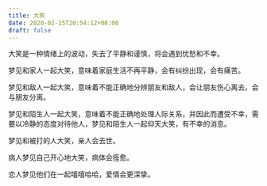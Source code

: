 ```yaml
---
title: 大笑
date: 2020-02-15T20:54:12+08:00
draft: false
---
```


大笑是一种情绪上的波动，失去了平静和谨慎，将会遇到忧愁和不幸。<br>


梦见和家人一起大笑，意味着家庭生活不再平静，会有纠纷出现，会有痛苦。<br>


梦见和敌人一起大笑，意味着不能正确地分辨朋友和敌人，会让朋友伤心离去，会与朋友分离。<br>


梦见和陌生人一起大笑，意味着不能正确地处理人际关系，并因此而遭受不幸，需要以冷静的态度对待他人，梦见和陌生人一起仰天大笑，有不幸的消息。<br>


梦见和被打的人大笑，亲人会去世。<br>


病人梦见自己开心地大笑，病体会痊愈。<br>


恋人梦见他们在一起嘻嘻哈哈，爱情会更深挚。<br>

